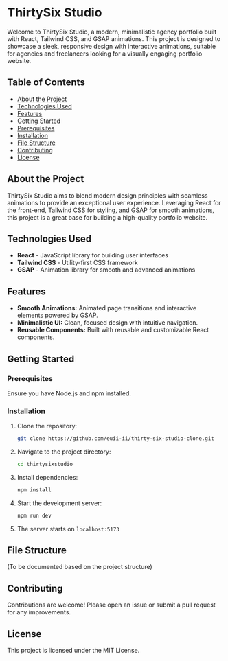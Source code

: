 # ThirtySix Studio

Welcome to ThirtySix Studio, a modern, minimalistic agency portfolio built with React, Tailwind CSS, and GSAP animations. This project is designed to showcase a sleek, responsive design with interactive animations, suitable for agencies and freelancers looking for a visually engaging portfolio website.

## Table of Contents
- [About the Project](#about-the-project)
- [Technologies Used](#technologies-used)
- [Features](#features)
- [Getting Started](#getting-started)
- [Prerequisites](#prerequisites)
- [Installation](#installation)
- [File Structure](#file-structure)
- [Contributing](#contributing)
- [License](#license)

## About the Project
ThirtySix Studio aims to blend modern design principles with seamless animations to provide an exceptional user experience. Leveraging React for the front-end, Tailwind CSS for styling, and GSAP for smooth animations, this project is a great base for building a high-quality portfolio website.

## Technologies Used
- **React** - JavaScript library for building user interfaces
- **Tailwind CSS** - Utility-first CSS framework
- **GSAP** - Animation library for smooth and advanced animations

## Features
- **Smooth Animations:** Animated page transitions and interactive elements powered by GSAP.
- **Minimalistic UI:** Clean, focused design with intuitive navigation.
- **Reusable Components:** Built with reusable and customizable React components.

## Getting Started

### Prerequisites
Ensure you have Node.js and npm installed.

### Installation
1. Clone the repository:
   ```sh
   git clone https://github.com/euii-ii/thirty-six-studio-clone.git
   ```
2. Navigate to the project directory:
   ```sh
   cd thirtysixstudio
   ```
3. Install dependencies:
   ```sh
   npm install
   ```
4. Start the development server:
   ```sh
   npm run dev
   ```
5. The server starts on `localhost:5173`

## File Structure
(To be documented based on the project structure)

## Contributing
Contributions are welcome! Please open an issue or submit a pull request for any improvements.

## License
This project is licensed under the MIT License.
